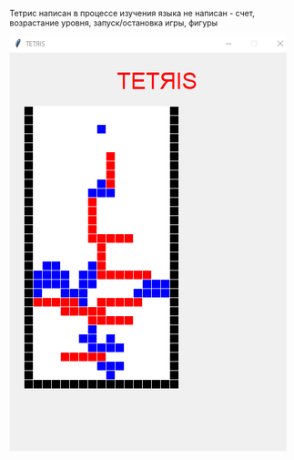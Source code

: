 Тетрис написан в процессе изучения языка
не написан - счет, возрастание уровня, запуск/остановка игры, фигуры

![img.png](screenshot.png)